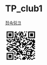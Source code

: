 # TP_club1

[접속링크](https://topyeong-high-school-iptime.github.io/TP_club1/)

<img src="./link_qrcode.png" width="100px" height="100px" title="qrcode"/>
